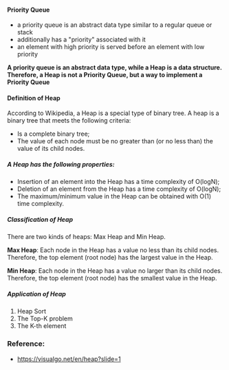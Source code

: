 #### Priority Queue
* a priority queue is an abstract data type similar to a regular queue or stack
* additionally has a "priority" associated with it
* an element with high priority is served before an element with low priority


**A priority queue is an abstract data type, while a Heap is a data structure. Therefore, a Heap is not a Priority Queue, but a way to implement a Priority Queue**

#### Definition of Heap
According to Wikipedia, a Heap is a special type of binary tree. A heap is a binary tree that meets the following criteria:

* Is a complete binary tree;
* The value of each node must be no greater than (or no less than) the value of its child nodes.

##### A Heap has the following properties:

* Insertion of an element into the Heap has a time complexity of  O(logN);
* Deletion of an element from the Heap has a time complexity of  O(logN);
* The maximum/minimum value in the Heap can be obtained with O(1) time complexity.


##### Classification of Heap
There are two kinds of heaps: Max Heap and Min Heap.

**Max Heap**: Each node in the Heap has a value no less than its child nodes. Therefore, the top element (root node) has the largest value in the Heap.

**Min Heap**: Each node in the Heap has a value no larger than its child nodes. Therefore, the top element (root node) has the smallest value in the Heap.

##### Application of Heap
1. Heap Sort
2. The Top-K problem
3. The K-th element

### Reference: 
* https://visualgo.net/en/heap?slide=1
